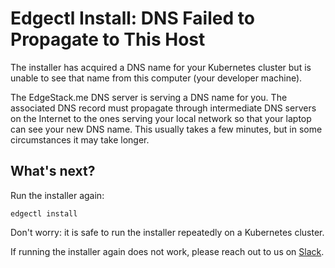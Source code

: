 # Edgectl Install: DNS Failed to Propagate to This Host

The installer has acquired a DNS name for your Kubernetes cluster but is unable to see that name from this computer (your developer machine).

The EdgeStack.me DNS server is serving a DNS name for you. The associated DNS record must propagate through intermediate DNS servers on the Internet to the ones serving your local network so that your laptop can see your new DNS name. This usually takes a few minutes, but in some circumstances it may take longer.

## What's next?

Run the installer again:

```shell
edgectl install
```

Don't worry: it is safe to run the installer repeatedly on a Kubernetes cluster.

If running the installer again does not work, please reach out to us on [Slack](http://a8r.io/slack).
